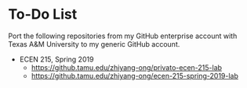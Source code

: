 #	To-Do List

Port the following repositories from my GitHub enterprise account with Texas A&M University to my generic GitHub account.
+ ECEN 215, Spring 2019
	- https://github.tamu.edu/zhiyang-ong/privato-ecen-215-lab
	- https://github.tamu.edu/zhiyang-ong/ecen-215-spring-2019-lab
